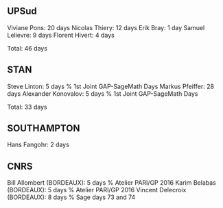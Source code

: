 UPSud
-----

Viviane Pons: 20 days
Nicolas Thiery: 12 days
Erik Bray: 1 day
Samuel Lelievre: 9 days
Florent Hivert: 4 days


Total: 46 days

STAN
----

Steve Linton: 5 days        % 1st Joint GAP-SageMath Days
Markus Pfeiffer: 28 days
Alexander Konovalov: 5 days % 1st Joint GAP-SageMath Days

Total: 33 days

SOUTHAMPTON
-----------

Hans Fangohr: 2 days


CNRS 
----

Bill Allombert (BORDEAUX): 5 days  % Atelier PARI/GP 2016
Karim Belabas (BORDEAUX): 5 days   % Atelier PARI/GP 2016
Vincent Delecroix (BORDEAUX): 8 days % Sage days 73 and 74
